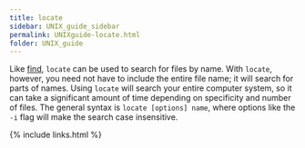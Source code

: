 ```yaml
---
title: locate
sidebar: UNIX_guide_sidebar
permalink: UNIXguide-locate.html
folder: UNIX_guide
---
```


<link rel="stylesheet" href="css/theme-blue.css">

Like [find](UNIXguide-find.html), `locate` can be used to search for files by
name.
With `locate`, however, you need not have to include the entire file name; it
will search for parts of names.
Using `locate` will search your entire computer system, so it can take a
significant amount of time depending on specificity and number of files.
The general syntax is `locate [options] name`, where options like the `-i`
flag will make the search case insensitive.

{% include links.html %}
